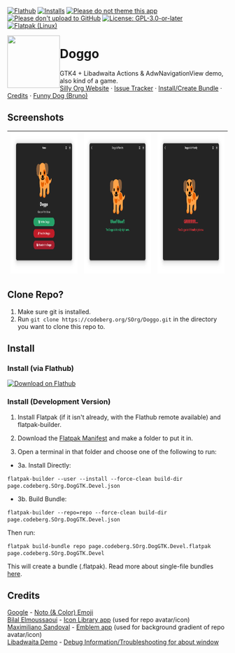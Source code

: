 <!-- Definitions -->
[flathub]: https://flathub.org/apps/page.codeberg.SOrg.DogGTK
<!-- End Defenitions -->
<!--
> **Warning*
> <br/>**Doggo as of now is in maintenance mode.**
-->
[![Flathub](https://img.shields.io/flathub/v/page.codeberg.SOrg.DogGTK?logo=flathub&logoColor=white&label=Flathub)][flathub]
[![Installs](https://img.shields.io/flathub/downloads/page.codeberg.SOrg.DogGTK?label=Installs&logo=flathub&logoColor=white)][flathub]
[![Please do not theme this app](https://stopthemingmy.app/badge.svg)](https://stopthemingmy.app)
[![Please don't upload to GitHub](https://codeberg.org/SOrg/RepoContent/raw/branch/content/svgs/NoGitHubBadgeORIGINAL.svg)](https://nogithub.codeberg.page)
[![License: GPL-3.0-or-later](https://codeberg.org/SOrg/RepoContent/raw/branch/content/svgs/GPLv3OrLaterBadge.svg)](https://codeberg.org/SOrg/DogQt/src/branch/main/LICENSE)
[![Flatpak (Linux)](https://img.shields.io/static/v1?message=Flatpak&color=4A90D9&logo=Flatpak&logoColor=FFFFFF&label=Get%20A)](#install-create-bundle)

<img style="vertical-align: middle;" src="https://codeberg.org/SOrg/Doggo/raw/branch/main/data/icons/hicolor/scalable/apps/page.codeberg.SOrg.DogGTK.svg" width="120" height="120" align="left">

# Doggo
GTK4 + Libadwaita Actions &amp; AdwNavigationView demo, also kind of a game.</br>[Silly Org Website](https://sorg.codeberg.page) · [Issue Tracker](https://codeberg.org/SOrg/Doggo/issues) · [Install/Create Bundle](#install) · [Credits](#credits) · [Funny Dog (Bruno)](https://codeberg.org/SOrg/Doggo/raw/branch/main/src/images/bjrunoada.jpg)
</div>

## Screenshots
<img src="data/screenshots/screenshot-1.png" alt="Main Window" width="322" height="322"/> | <img src="data/screenshots/screenshot-2.png" alt="Dog Is Friendly Page" width="322" height="322"/> | <img src="data/screenshots/screenshot-3.png" alt="Dog Is Unfriendly Page" width="322" height="322"/>
-------------------------------------------- | -------------------------------------- | ----------------------------------------------

## Clone Repo?
1. Make sure git is installed.
2. Run ```git clone https://codeberg.org/SOrg/Doggo.git``` in the directory you want to clone this repo to.

## Install

### Install (via Flathub)

[![Download on Flathub](https://dl.flathub.org/assets/badges/flathub-badge-en.svg)](https://flathub.org/apps/page.codeberg.SOrg.DogGTK)

### Install (Development Version)

1. Install Flatpak (if it isn't already, with the Flathub remote available) and flatpak-builder.

2. Download the [Flatpak Manifest](build-aux/flatpak/page.codeberg.SOrg.DogGTK.Devel.json) and make a folder to put it in.

3. Open a terminal in that folder and choose one of the following to run:

* 3a. Install Directly: 
```
flatpak-builder --user --install --force-clean build-dir page.codeberg.SOrg.DogGTK.Devel.json
```

* 3b. Build Bundle: 

```
flatpak-builder --repo=repo --force-clean build-dir page.codeberg.SOrg.DogGTK.Devel.json
```

Then run:

```
flatpak build-bundle repo page.codeberg.SOrg.DogGTK.Devel.flatpak page.codeberg.SOrg.DogGTK.Devel
``` 
This will create a bundle (.flatpak). Read more about single-file bundles [here](https://docs.flatpak.org/en/latest/single-file-bundles.html).

## Credits
[Google](https://about.google) - [Noto (& Color) Emoji](https://github.com/googlefonts/noto-emoji)\
[Bilal Elmoussaoui](https://belmoussaoui.com) - [Icon Library app](https://flathub.org/apps/org.gnome.design.IconLibrary) (used for repo avatar/icon)\
[Maximiliano Sandoval](https://gitlab.gnome.org/msandova) - [Emblem app](https://flathub.org/apps/org.gnome.design.Emblem) (used for background gradient of repo avatar/icon)\
[Libadwaita Demo](https://gitlab.gnome.org/GNOME/libadwaita/-/blob/main/demo) - [Debug Information/Troubleshooting for about window](https://gitlab.gnome.org/GNOME/libadwaita/-/blob/main/demo/adw-demo-debug-info.c)
